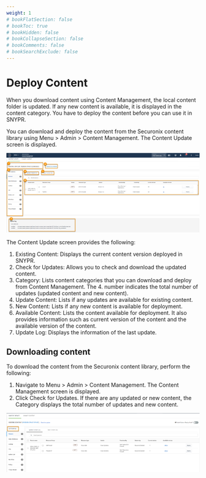 ```yaml
---
weight: 1
# bookFlatSection: false
# bookToc: true
# bookHidden: false
# bookCollapseSection: false
# bookComments: false
# bookSearchExclude: false
---
```

# Deploy Content

When you download content using Content Management, the local content folder is updated. If any new content is available, it is displayed in the content category. You have to deploy the content before you can use it in SNYPR.

You can download and deploy the content from the Securonix content library using Menu > Admin > Content Management. The Content Update screen is displayed.

![Content Update](../../../../Deploy_Content1.png)

The Content Update screen provides the following:

1. Existing Content: Displays the current content version deployed in SNYPR.
2. Check for Updates: Allows you to check and download the updated content.
3. Category: Lists content categories that you can download and deploy from Content Management. The 4. number indicates the total number of updates (updated content and new content).
4. Update Content: Lists if any updates are available for existing content.
5. New Content: Lists if any new content is available for deployment.
6. Available Content: Lists the content available for deployment. It also provides information such as current version of the content and the available version of the content.
7. Update Log: Displays the information of the last update.

## Downloading content
To download the content from the Securonix content library, perform the following:

1. Navigate to Menu > Admin > Content Management. The Content Management screen is displayed.
2. Click Check for Updates. If there are any updated or new content, the Category displays the total number of updates and new content.

![Content Update](../../../../Deploy_Content2.png)